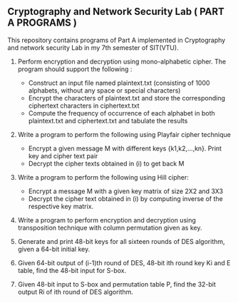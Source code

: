 ## Cryptography and Network Security Lab ( PART A PROGRAMS )
This repository contains programs of Part A implemented in Cryptography and network security Lab in my 7th semester of SIT(VTU).


1. Perform encryption and decryption using mono-alphabetic cipher. The program should support the following :
    - Construct an input file named plaintext.txt (consisting of 1000 alphabets, without any space or special characters)
    - Encrypt the characters of plaintext.txt and store the corresponding ciphertext characters in ciphertext.txt
    - Compute the frequency of occurrence of each alphabet in both plaintext.txt and ciphertext.txt and tabulate the results


2. Write a program to perform the following using Playfair cipher technique
    - Encrypt a given message M with different keys {k1,k2,...,kn}. Print key and cipher text pair
    - Decrypt the cipher texts obtained in (i) to get back M


3. Write a program to perform the following using Hill cipher:
    - Encrypt a message M with a given key matrix of size 2X2 and 3X3
    - Decrypt the cipher text obtained in (i) by computing inverse of the respective key matrix.


4. Write a program to perform encryption and decryption using transposition technique with column permutation given as key.


5. Generate and print 48-bit keys for all sixteen rounds of DES algorithm, given a 64-bit initial key.


6. Given 64-bit output of (i-1)th round of DES, 48-bit ith round key Ki and E table, find the 48-bit input for S-box.


7. Given 48-bit input to S-box and permutation table P, find the 32-bit output Ri of ith round of DES algorithm.
